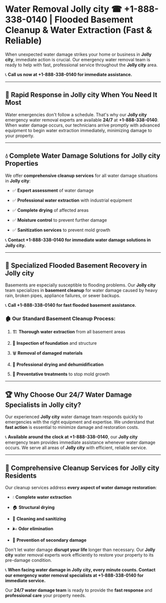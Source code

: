 # Water Removal Jolly city ☎ +1-888-338-0140 | Flooded Basement Cleanup & Water Extraction (Fast & Reliable)

When unexpected water damage strikes your home or business in **Jolly city**, immediate action is crucial. Our emergency water removal team is ready to help with fast, professional service throughout the **Jolly city** area. 

📞 **Call us now at +1-888-338-0140 for immediate assistance.**
---
## 🚀 Rapid Response in Jolly city When You Need It Most
Water emergencies don't follow a schedule. That's why our **Jolly city** emergency water removal experts are available **24/7** at **+1-888-338-0140**. When water damage occurs, our technicians arrive promptly with advanced equipment to begin water extraction immediately, minimizing damage to your property.
---
## 💧 Complete Water Damage Solutions for Jolly city Properties
We offer **comprehensive cleanup services** for all water damage situations in **Jolly city**:
- ✅ **Expert assessment** of water damage  
- ✅ **Professional water extraction** with industrial equipment  
- ✅ **Complete drying** of affected areas  
- ✅ **Moisture control** to prevent further damage  
- ✅ **Sanitization services** to prevent mold growth  
📞 **Contact +1-888-338-0140 for immediate water damage solutions in Jolly city.**
---
## 🌊 Specialized Flooded Basement Recovery in Jolly city
Basements are especially susceptible to flooding problems. Our **Jolly city** team specializes in **basement cleanup** for water damage caused by heavy rain, broken pipes, appliance failures, or sewer backups. 
📞 **Call +1-888-338-0140 for fast flooded basement assistance.**
### 🏚️ Our Standard Basement Cleanup Process:
1. 🏗️ **Thorough water extraction** from all basement areas  
2. 🔎 **Inspection of foundation** and structure  
3. 🗑️ **Removal of damaged materials**  
4. 💨 **Professional drying and dehumidification**  
5. 🚫 **Preventative treatments** to stop mold growth  
---
## 🏆 Why Choose Our 24/7 Water Damage Specialists in Jolly city?
Our experienced **Jolly city** water damage team responds quickly to emergencies with the right equipment and expertise. We understand that **fast action** is essential to minimize damage and restoration costs.
📞 **Available around the clock at +1-888-338-0140**, our **Jolly city** emergency team provides immediate assistance whenever water damage occurs. We serve all areas of **Jolly city** with efficient, reliable service.
---
## 🧹 Comprehensive Cleanup Services for Jolly city Residents
Our cleanup services address **every aspect of water damage restoration**:
- 💧 **Complete water extraction**  
- 🏠 **Structural drying**  
- 🧼 **Cleaning and sanitizing**  
- 🌬️ **Odor elimination**  
- 🚫 **Prevention of secondary damage**  
Don't let water damage **disrupt your life** longer than necessary. Our **Jolly city** water removal experts work efficiently to restore your property to its pre-damage condition.
📞 **When facing water damage in Jolly city, every minute counts. Contact our emergency water removal specialists at +1-888-338-0140 for immediate service.**
Our **24/7 water damage team** is ready to provide the **fast response** and **professional care** your property needs.
